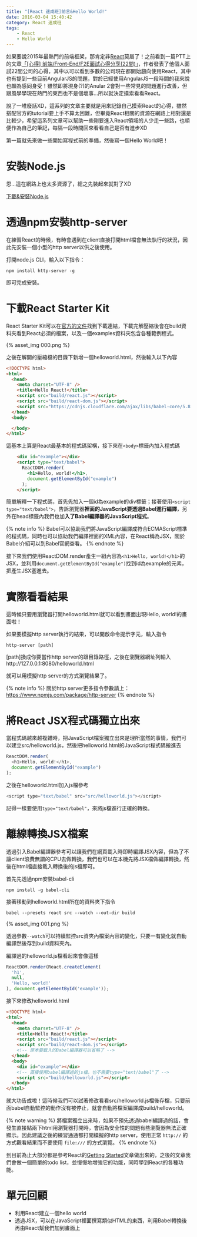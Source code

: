```yaml
---
title: "[React 速成班]前言&Hello World!"
date: 2016-03-04 15:40:42
category: React 速成班
tags:
    - React
    - Hello World
---
```


如果要說2015年最熱門的前端框架，那肯定非[React](https://facebook.github.io/react/)莫屬了！之前看到一篇PTT上的文章[「[心得] 前端/Front-End/F2E面試心得分享(22間)」](www.ptt.cc/bbs/Soft_Job/M.1451695803.A.2B4.html)，作者發表了他個人面試22間公司的心得，其中以可以看到多數的公司現在都開始趨向使用React，其中也有提到一些目前AngularJS的問題，對於已經使用AngularJS一段時間的我來說也頗為感同身受！雖然即將現身(?)的Anular 2會對一些常見的問題進行改善，但跟風學學現在熱門的東西也不是個壞事...所以就決定摸索看看React。

<!-- more -->

說了一堆廢話XD，這系列的文章主要就是用來記錄自己摸索React的心得，雖然搭配官方的tutorial要上手不算太困難，但畢竟React相關的資源在網路上相對還是比較少，希望這系列文章可以幫助一些剛要進入React領域的人少走一些路，也順便作為自己的筆記，每隔一段時間回來看看自己是否有進步XD

第一篇就先來做一些開始寫程式前的準備，然後寫一個Hello World吧！

# 安裝Node.js

恩...這在網路上也太多資源了，總之先裝起來就對了XD

[下載&安裝Node.js](https://nodejs.org/)

# 透過npm安裝http-server

在練習React的時候，有時會遇到在client直接打開html檔會無法執行的狀況，因此先安裝一個小型的http server以供之後使用。

打開node.js CLI，輸入以下指令：

```
npm install http-server -g
```

即可完成安裝。

# 下載React Starter Kit

React Starter Kit可以在[官方的文件](facebook.github.io/react/docs/getting-started.html)找到下載連結，下載完解壓縮後會在build資料夾看到React必須的檔案，以及一個examples資料夾包含各種範例程式。

{% asset_img 000.png %}

之後在解開的壓縮檔的目錄下新增一個helloworld.html，然後輸入以下內容

```html
<!DOCTYPE html>
<html>
  <head>
    <meta charset="UTF-8" />
    <title>Hello React!</title>
    <script src="build/react.js"></script>
    <script src="build/react-dom.js"></script>
    <script src="https://cdnjs.cloudflare.com/ajax/libs/babel-core/5.8.23/browser.min.js"></script>
  </head>
  <body>

  </body>
</html>
```

這基本上算是React最基本的程式碼架構，接下來在`<body>`標籤內加入程式碼

```html
    <div id="example"></div>
    <script type="text/babel">
      ReactDOM.render(
        <h1>Hello, world!</h1>,
        document.getElementById("example")
      );
    </script>
```

簡單解釋一下程式碼，首先先加入一個id為example的div標籤；接著使用`<script type="text/babel">`，告訴瀏覽器**裡面的JavaScript要透過Babel進行編譯**，另外在head標籤內我們也加**入了Babel編譯器的JavaScript程式**。

{% note info %} 
Babel可以協助我們將JavaScript編譯成符合ECMAScript標準的程式碼，同時也可以協助我們編譯裡面的XML內容，在React稱為JSX，關於Babel介紹可以到Babel官網查看。
{% endnote %}

接下來我們使用ReactDOM.render產生一組內容為`<h1>Hello, world!</h1>`的JSX，並利用`document.getElementById("example")`找到id為example的元素，把產生JSX塞進去。

# 實際看看結果

這時候只要用瀏覽器打開helloworld.html就可以看到畫面出現Hello, world!的畫面啦！

如果要模擬http server執行的結果，可以開啟命令提示字元，輸入指令

```
http-server [path]
```

[path]換成你要當作http server的跟目錄路徑，之後在瀏覽器網址列輸入http://127.0.0.1:8080/helloworld.html

就可以用模擬http server的方式瀏覽結果了。

{% note info %} 
關於http server更多指令參數請上：https://www.npmjs.com/package/http-server
{% endnote %}

# 將React JSX程式碼獨立出來

當程式碼越來越複雜時，把JavaScript檔案獨立出來是理所當然的事情，我們可以建立src/helloworld.js，然後把helloworld.html的JavaScript程式碼搬進去

```javascript
ReactDOM.render(
  <h1>Hello, world!</h1>,
  document.getElementById("example")
);
```

之後在helloworld.html加入js檔參考

```javascript
<script type="text/babel" src="src/helloworld.js"></script>
```

記得一樣要使用`type="text/babel"`，來將js檔進行正確的轉換。

# 離線轉換JSX檔案

透過引入Babel編譯器參考可以讓我們在網頁載入時即時編譯JSX內容，但為了不讓client浪費無謂的CPU去做轉換，我們也可以在本機先將JSX檔做編譯轉換，然後在html檔直接載入轉換後的js檔即可。

首先先透過npm安裝babel-cli

```
npm install -g babel-cli
```

接著移動到helloworld.html所在的資料夾下指令

```
babel --presets react src --watch --out-dir build
```

{% asset_img 001.png %}

透過參數`--watch`可以持續監控src資夾內檔案內容的變化，只要一有變化就自動編譯然後存到build資料夾內。

編譯過的helloworld.js檔看起來會像這樣

```javascript
ReactDOM.render(React.createElement(
  'h1',
  null,
  'Hello, world!'
), document.getElementById('example'));
```

接下來修改helloworld.html

```html
<!DOCTYPE html>
<html>
  <head>
    <meta charset="UTF-8" />
    <title>Hello React!</title>
    <script src="build/react.js"></script>
    <script src="build/react-dom.js"></script>
    <!-- 原本要載入的Babel編譯器可以省略了 -->
  </head>
  <body>
    <div id="example"></div>
    <!-- 直接使用babel編譯過的js檔，也不需要type="text/babel"了 -->
    <script src="build/helloworld.js"></script>
  </body>
</html>
```

就大功告成啦！這時候我們可以試著修改看看src/helloworld.js檔後存檔，只要前面babel自動監控的動作沒有被停止，就會自動將檔案編譯成build/helloworld。

{% note warning %} 
將檔案獨立出來時，如果不預先透過babel編譯過的話，會發生直接點兩下html用瀏覽器打開時，會因為安全性的問題有些瀏覽器無法正確顯示。因此建議之後的練習通通都打開模擬的http server，使用正常 `http://` 的方式觀看結果而不要使用 `file:///` 的方式瀏覽。
{% endnote %}

到目前為止大部分都是參考React的[Getting Started](https://facebook.github.io/react/docs/getting-started.html)文章做出來的，之後的文章我們會做一個簡單的todo list，並慢慢地增強它的功能，同時學到React的各種功能。

# 單元回顧

- 利用React建立一個hello world
- 透過JSX，可以在JavaScript裡面撰寫類似HTML的東西，利用Babel轉換後再由React幫我們加到畫面上
